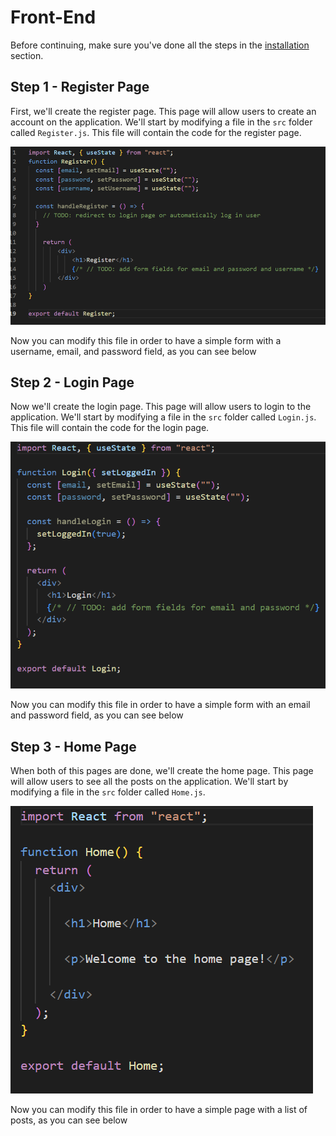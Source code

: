 # Front-End

Before continuing, make sure you've done all the steps in the [installation](./installations.md) section.

## Step 1 - Register Page

First, we'll create the register page. This page will allow users to create an account on the application. We'll start by modifying a file in the `src` folder called `Register.js`. This file will contain the code for the register page.

![Register Page](./images/register-page.png)

Now you can modify this file in order to have a simple form with a username, email, and password field, as you can see below

## Step 2 - Login Page

Now we'll create the login page. This page will allow users to login to the application. We'll start by modifying a file in the `src` folder called `Login.js`. This file will contain the code for the login page.

![Login Page](./images/login-page.png)

Now you can modify this file in order to have a simple form with an email and password field, as you can see below

## Step 3 - Home Page

When both of this pages are done, we'll create the home page. This page will allow users to see all the posts on the application. We'll start by modifying a file in the `src` folder called `Home.js`.

![Home Page](./images/home-page.png)

Now you can modify this file in order to have a simple page with a list of posts, as you can see below